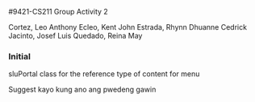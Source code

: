 #9421-CS211 Group Activity 2

Cortez, Leo Anthony
Ecleo, Kent John
Estrada, Rhynn Dhuanne Cedrick
Jacinto, Josef Luis
Quedado, Reina May

### Initial
sluPortal class for the reference type of content for menu

Suggest kayo kung ano ang pwedeng gawin 